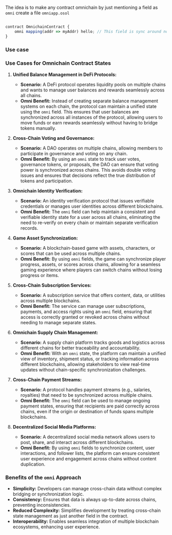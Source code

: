 The idea is to make any contract omnichain by just mentioning a field as `omni`
create a file `omniapp.osol`

```javascript

contract OmnichainContract {
    omni mapping(addr => myAddr) hello; // This field is sync around now multiple contracts   
}
```

### Use case

### Use Cases for Omnichain Contract States

1. **Unified Balance Management in DeFi Protocols:**
   - **Scenario:** A DeFi protocol operates liquidity pools on multiple chains and wants to manage user balances and rewards seamlessly across all chains.
   - **Omni Benefit:** Instead of creating separate balance management systems on each chain, the protocol can maintain a unified state using the `omni` field. This ensures that user balances are synchronized across all instances of the protocol, allowing users to move funds or earn rewards seamlessly without having to bridge tokens manually.

2. **Cross-Chain Voting and Governance:**
   - **Scenario:** A DAO operates on multiple chains, allowing members to participate in governance and voting on any chain.
   - **Omni Benefit:** By using an `omni` state to track user votes, governance tokens, or proposals, the DAO can ensure that voting power is synchronized across chains. This avoids double voting issues and ensures that decisions reflect the true distribution of tokens and participation.

3. **Omnichain Identity Verification:**
   - **Scenario:** An identity verification protocol that issues verifiable credentials or manages user identities across different blockchains.
   - **Omni Benefit:** The `omni` field can help maintain a consistent and verifiable identity state for a user across all chains, eliminating the need to re-verify on every chain or maintain separate verification records.

4. **Game Asset Synchronization:**
   - **Scenario:** A blockchain-based game with assets, characters, or scores that can be used across multiple chains.
   - **Omni Benefit:** By using `omni` fields, the game can synchronize player progress, assets, or scores across chains, allowing for a seamless gaming experience where players can switch chains without losing progress or items.

5. **Cross-Chain Subscription Services:**
   - **Scenario:** A subscription service that offers content, data, or utilities across multiple blockchains.
   - **Omni Benefit:** The service can manage user subscriptions, payments, and access rights using an `omni` field, ensuring that access is correctly granted or revoked across chains without needing to manage separate states.

6. **Omnichain Supply Chain Management:**
   - **Scenario:** A supply chain platform tracks goods and logistics across different chains for better traceability and accountability.
   - **Omni Benefit:** With an `omni` state, the platform can maintain a unified view of inventory, shipment status, or tracking information across different blockchains, allowing stakeholders to view real-time updates without chain-specific synchronization challenges.

7. **Cross-Chain Payment Streams:**
   - **Scenario:** A protocol handles payment streams (e.g., salaries, royalties) that need to be synchronized across multiple chains.
   - **Omni Benefit:** The `omni` field can be used to manage ongoing payment states, ensuring that recipients are paid correctly across chains, even if the origin or destination of funds spans multiple blockchains.

8. **Decentralized Social Media Platforms:**
   - **Scenario:** A decentralized social media network allows users to post, share, and interact across different blockchains.
   - **Omni Benefit:** By using `omni` fields to synchronize content, user interactions, and follower lists, the platform can ensure consistent user experience and engagement across chains without content duplication.

### Benefits of the `omni` Approach

- **Simplicity:** Developers can manage cross-chain data without complex bridging or synchronization logic.
- **Consistency:** Ensures that data is always up-to-date across chains, preventing inconsistencies.
- **Reduced Complexity:** Simplifies development by treating cross-chain state management as just another field in the contract.
- **Interoperability:** Enables seamless integration of multiple blockchain ecosystems, enhancing user experience.
